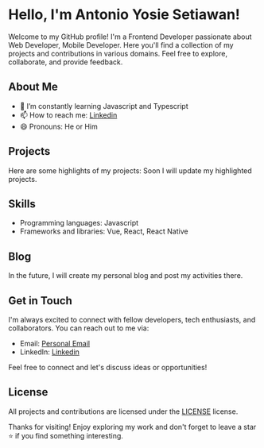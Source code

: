 # Hello, I'm Antonio Yosie Setiawan!

Welcome to my GitHub profile! I'm a Frontend Developer passionate about Web Developer, Mobile Developer. Here you'll find a collection of my projects and contributions in various domains. Feel free to explore, collaborate, and provide feedback.

## About Me

- 🌱 I’m constantly learning Javascript and Typescript
- 📫 How to reach me: [Linkedin](https://www.linkedin.com/in/antonio-yosie-setiawan/)
- 😄 Pronouns: He or Him

## Projects

Here are some highlights of my projects:
Soon I will update my highlighted projects.

## Skills

- Programming languages: Javascript
- Frameworks and libraries: Vue, React, React Native

## Blog

In the future, I will create my personal blog and post my activities there.

## Get in Touch

I'm always excited to connect with fellow developers, tech enthusiasts, and collaborators. You can reach out to me via:

- Email: [Personal Email](antonioyosie@gmail.com)
- LinkedIn: [Linkedin](https://www.linkedin.com/in/antonio-yosie-setiawan/)

Feel free to connect and let's discuss ideas or opportunities!

## License

All projects and contributions are licensed under the [LICENSE](link) license.

Thanks for visiting! Enjoy exploring my work and don't forget to leave a star ⭐️ if you find something interesting.
